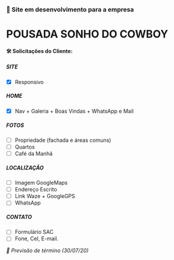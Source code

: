 ### :construction: Site em desenvolvimento para a empresa
# POUSADA SONHO DO COWBOY

**:hammer_and_wrench: Solicitações do Cliente:**
##### SITE
- [x] Responsivo
##### HOME
- [x] Nav + Galeria + Boas Vindas + WhatsApp e Mail
##### FOTOS
- [ ] Propriedade (fachada e áreas comuns)
- [ ] Quartos
- [ ] Café da Manhã
##### LOCALIZAÇÃO
- [ ] Imagem GoogleMaps
- [ ] Endereço Escrito
- [ ] Link Waze + GoogleGPS
- [ ] WhatsApp
##### CONTATO
- [ ] Formulário SAC
- [ ] Fone, Cel, E-mail.

*:date: Previsão de término (30/07/20)*